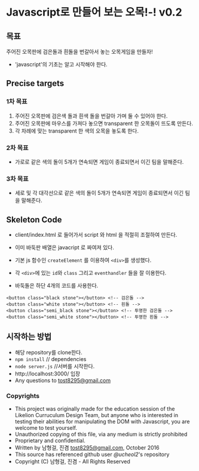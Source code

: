 # Javascript로 만들어 보는 오목!-! v0.2

## 목표
주어진 오목판에 검은돌과 흰돌을 번갈아서 놓는 오목게임을 만들자!

* 'javascript'의 기초는 알고 시작해야 한다.

## Precise targets
### 1차 목표
1. 주어진 오목판에 검은색 돌과 흰색 돌을 번갈아 가며 둘 수 있어야 한다.
2. 주어진 오목판에 마우스를 가져다 놓으면 transparent 한 오목돌이 뜨도록 만든다.
3. 각 차례에 맞는 transparent 한 색의 오목을 놓도록 한다.

### 2차 목표
* 가로로 같은 색의 돌이 5개가 연속되면 게임이 종료되면서 이긴 팀을 말해준다.

### 3차 목표
* 세로 및 각 대각선으로 같은 색의 돌이 5개가 연속되면 게임이 종료되면서 이긴 팀을 말해준다.

## Skeleton Code
* client/index.html 로 들어가서 script 와 html 을 적절히 조절하여 만든다.

* 이미 바둑판 배열은 javacript 로 짜여져 있다.
* 기본 js 함수인 `createElement` 를 이용하여 `<div>`를 생성했다.
* 각 `<div>`에 있는 `id`와 `class` 그리고 `eventhandler` 들을 잘 이용한다.

* 바둑돌은 하단 4개의 코드를 사용한다.
```{.html}
<button class="black stone"></button> <!-- 검은돌 -->
<button class="white stone"></button> <!-- 흰돌 -->
<button class="semi_black stone"></button> <!-- 투명한 검은돌 -->
<button class="semi_white stone"></button> <!-- 투명한 흰돌 -->
```

## 시작하는 방법
* 해당 repository를 clone한다.
* `npm install` // dependencies
* `node server.js` //서버를 시작한다.
* http://localhost:3000/ 입장
* Any questions to tost8295@gmail.com


### Copyrights
* This project was originally made for the education session of the Likelion Curruculum Design Team, but anyone who is interested in testing their abilities for manipulating the DOM with Javascript, you are welcome to test yourself.
* Unauthorized copying of this file, via any medium is strictly prohibited
* Proprietary and confidential.
* Written by 남형걸, 진겸 <tost8295@gmail.com>, October 2016
* This source has referenced github user *@ucheol2*'s repository
* Copyright (C) 남형걸, 진겸 - All Rights Reserved
